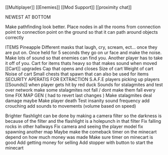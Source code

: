
[[Multiplayer]]
[[Enemies]]
[[Mod Support]]
[[proximity chat]]

NEWEST AT BOTTOM

Make pathfinding look better. Place nodes in all the rooms from connection point to connection point on the ground so that it can path around objects correctly

ITEMS
	Pineapple
Different masks that laugh, cry, scream, ect... once they are put on. Once held for 5 seconds they go on ur face and make the noise. Make lots of sound so that enemies can find you. Another player has to take it off of you. 
Cart for items thats heavy so that makes sound when moved
[[Cart]] upgrades 
	Cap that opens and closes
	Size of cart
	Weight of cart 
	Noise of cart
Small chests that spawn that can also be used for items
SECURITY APERATIS FOR EXTRACTION S.A.F.E
players picking up players
[[Sounds]] when player gets hit by red duck
Sounds for stalagmites and test over network
make some stalagmites not fall / dont make them fall every time
FIX MAP GEN ( had to revert last changes )
Make stalagmites deal damage maybe
Make player death
Test insanity sound frequency 
add crouching 
add sounds to movements (volume based on speed)

Brighter flashlight can be done by making a camera filter so the darkness is because of the filter and the flashlight is a holepunch in that filter 
Fix falling rocks in other hallways
Fix camera and seeing the player model
fix spawning another map
Maybe make the comeback timer on the minecart depend on how much money was made
Make sure timer on minecart is good
Add getting money for selling
Add stopper with button to start the minecart
